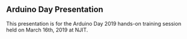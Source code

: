 ## Arduino Day Presentation

This presentation is for the Arduino Day 2019 hands-on training session held on March 16th, 2019 at NJIT.
